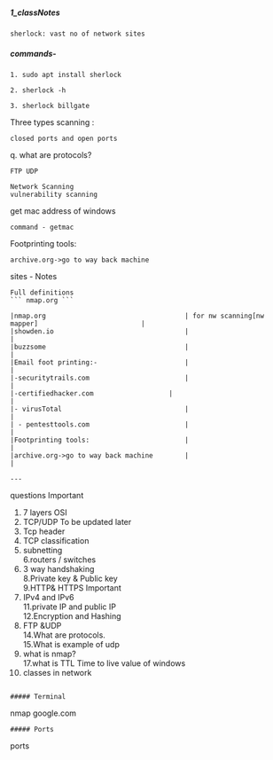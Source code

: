 ##### 1_classNotes
```
sherlock: vast no of network sites
```
##### commands-
```
1. sudo apt install sherlock
```
```
2. sherlock -h
```
```
3. sherlock billgate
```


Three types scanning : 

```
closed ports and open ports
```
q. what are protocols?  

```
FTP UDP 
```  
```
Network Scanning      
vulnerability scanning  
```



get mac address of windows 
```
command - getmac  
```

Footprinting tools:
```
archive.org->go to way back machine
```

                           

   sites                                   - Notes                                               

```             
Full definitions
``` nmap.org ```
                                 
|nmap.org                                   | for nw scanning[nw mapper]                          |
|showden.io                                 |                                                     |
|buzzsome                                   |                                                     |
|Email foot printing:-                      |                                                     |
|-securitytrails.com                        |                                                     |      
|-certifiedhacker.com                   |                                                     |
|- virusTotal                               |                                                     |
| - pentesttools.com                        |                                                     |
|Footprinting tools:                        |                                                     |
|archive.org->go to way back machine        |                                                     |

---

```
  questions                                               Important                

1. 7 layers OSI                                          
2. TCP/UDP                                               To be updated  later                           
3. Tcp header                                                                                             
4. TCP classification                                                                                       
5. subnetting                                                                                              
6.routers / switches                                                                                      
7. 3 way handshaking                                                                                       
8.Private key & Public key                                                                                
9.HTTP& HTTPS                                                  Important                                  
10. IPv4 and  IPv6                                                                                        
11.private IP and public IP                                                                               
12.Encryption and Hashing                                                                 
13. FTP &UDP                                                                                             
14.What are protocols.                                                                                   
15.What is example of udp                                                                                  
16.  what is nmap?                                                                                        
17.what is TTL Time to live  value of windows                                                                 
18. classes in network                                                                                        
```

##### Terminal     
```
nmap google.com
```
##### Ports
``` 
ports
```





